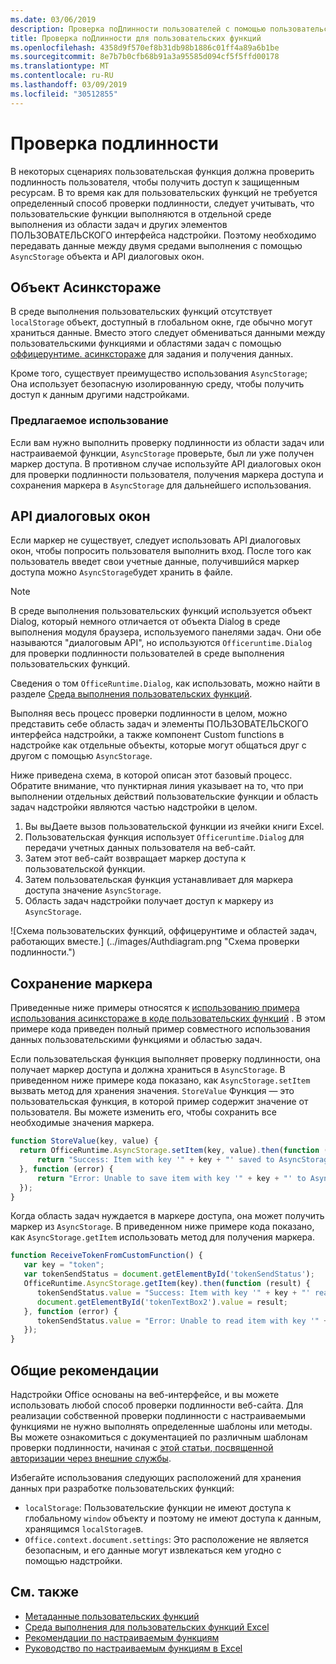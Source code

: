 ```yaml
---
ms.date: 03/06/2019
description: Проверка поДлинности пользователей с помощью пользовательских функций в Excel.
title: Проверка поДлинности для пользовательских функций
ms.openlocfilehash: 4358d9f570ef8b31db98b1886c01ff4a89a6b1be
ms.sourcegitcommit: 8e7b7b0cfb68b91a3a95585d094cf5f5ffd00178
ms.translationtype: MT
ms.contentlocale: ru-RU
ms.lasthandoff: 03/09/2019
ms.locfileid: "30512855"
---
```

# <a name="authentication"></a>Проверка подлинности

В некоторых сценариях пользовательская функция должна проверить подлинность пользователя, чтобы получить доступ к защищенным ресурсам. В то время как для пользовательских функций не требуется определенный способ проверки подлинности, следует учитывать, что пользовательские функции выполняются в отдельной среде выполнения из области задач и других элементов ПОЛЬЗОВАТЕЛЬСКОГО интерфейса надстройки. Поэтому необходимо передавать данные между двумя средами выполнения с помощью `AsyncStorage` объекта и API диалоговых окон.
  
## <a name="asyncstorage-object"></a>Объект Асинкстораже

В среде выполнения пользовательских функций отсутствует `localStorage` объект, доступный в глобальном окне, где обычно могут храниться данные. Вместо этого следует обмениваться данными между пользовательскими функциями и областями задач с помощью [оффицерунтиме. асинкстораже](https://docs.microsoft.com/javascript/api/office-runtime/officeruntime.asyncstorage) для задания и получения данных.

Кроме того, существует преимущество использования `AsyncStorage`; Она использует безопасную изолированную среду, чтобы получить доступ к данным другими надстройками.

### <a name="suggested-usage"></a>Предлагаемое использование

Если вам нужно выполнить проверку подлинности из области задач или настраиваемой функции, `AsyncStorage` проверьте, был ли уже получен маркер доступа. В противном случае используйте API диалоговых окон для проверки подлинности пользователя, получения маркера доступа и сохранения маркера в `AsyncStorage` для дальнейшего использования.

## <a name="dialog-api"></a>API диалоговых окон

Если маркер не существует, следует использовать API диалоговых окон, чтобы попросить пользователя выполнить вход. После того как пользователь введет свои учетные данные, получившийся маркер доступа можно `AsyncStorage`будет хранить в файле.

> [!NOTE]
> В среде выполнения пользовательских функций используется объект Dialog, который немного отличается от объекта Dialog в среде выполнения модуля браузера, используемого панелями задач. Они обе называются "диалоговым API", но используются `Officeruntime.Dialog` для проверки подлинности пользователей в среде выполнения пользовательских функций.

Сведения о том `OfficeRuntime.Dialog`, как использовать, можно найти в разделе [Среда выполнения пользовательских функций](https://docs.microsoft.com/en-us/office/dev/add-ins/excel/custom-functions-runtime?view=office-js#displaying-a-dialog-box).

Выполняя весь процесс проверки подлинности в целом, можно представить себе область задач и элементы ПОЛЬЗОВАТЕЛЬСКОГО интерфейса надстройки, а также компонент Custom functions в надстройке как отдельные объекты, которые могут общаться друг с другом с помощью `AsyncStorage`.

Ниже приведена схема, в которой описан этот базовый процесс. Обратите внимание, что пунктирная линия указывает на то, что при выполнении отдельных действий пользовательские функции и область задач надстройки являются частью надстройки в целом.

1. Вы выДаете вызов пользовательской функции из ячейки книги Excel.
2. Пользовательская функция использует `Officeruntime.Dialog` для передачи учетных данных пользователя на веб-сайт.
3. Затем этот веб-сайт возвращает маркер доступа к пользовательской функции.
4. Затем пользовательская функция устанавливает для маркера доступа значение `AsyncStorage`.
5. Область задач надстройки получает доступ к маркеру из `AsyncStorage`.

![Схема пользовательских функций, оффицерунтиме и областей задач, работающих вместе.] (../images/Authdiagram.png "Схема проверки подлинности.")

## <a name="storing-the-token"></a>Сохранение маркера

Приведенные ниже примеры относятся к [использованию примера использования асинкстораже в коде пользовательских функций](https://github.com/OfficeDev/PnP-OfficeAddins/tree/master/Excel-custom-functions/AsyncStorage) . В этом примере кода приведен полный пример совместного использования данных пользовательскими функциями и областью задач.

Если пользовательская функция выполняет проверку подлинности, она получает маркер доступа и должна храниться в `AsyncStorage`. В приведенном ниже примере кода показано, как `AsyncStorage.setItem` вызвать метод для хранения значения. `StoreValue` Функция — это пользовательская функция, в которой пример содержит значение от пользователя. Вы можете изменить его, чтобы сохранить все необходимые значения маркера.

```javascript
function StoreValue(key, value) {
  return OfficeRuntime.AsyncStorage.setItem(key, value).then(function (result) {
      return "Success: Item with key '" + key + "' saved to AsyncStorage.";
  }, function (error) {
      return "Error: Unable to save item with key '" + key + "' to AsyncStorage. " + error;
  });
}
```

Когда область задач нуждается в маркере доступа, она может получить маркер из `AsyncStorage`. В приведенном ниже примере кода показано, как `AsyncStorage.getItem` использовать метод для получения маркера.

```javascript
function ReceiveTokenFromCustomFunction() {
   var key = "token";
   var tokenSendStatus = document.getElementById('tokenSendStatus');
   OfficeRuntime.AsyncStorage.getItem(key).then(function (result) {
      tokenSendStatus.value = "Success: Item with key '" + key + "' read from AsyncStorage.";
      document.getElementById('tokenTextBox2').value = result;
   }, function (error) {
      tokenSendStatus.value = "Error: Unable to read item with key '" + key + "' from AsyncStorage. " + error;
   });
}
```

## <a name="general-guidance"></a>Общие рекомендации

Надстройки Office основаны на веб-интерфейсе, и вы можете использовать любой способ проверки подлинности веб-сайта. Для реализации собственной проверки подлинности с настраиваемыми функциями не нужно выполнять определенные шаблоны или методы. Вы можете ознакомиться с документацией по различным шаблонам проверки подлинности, начиная с [этой статьи, посвященной авторизации через внешние службы](https://docs.microsoft.com/en-us/office/dev/add-ins/develop/auth-external-add-ins?view=office-js).  

Избегайте использования следующих расположений для хранения данных при разработке пользовательских функций:  

- `localStorage`: Пользовательские функции не имеют доступа к глобальному `window` объекту и поэтому не имеют доступа к данным, хранящимся `localStorage`в.
- `Office.context.document.settings`: Это расположение не является безопасным, и его данные могут извлекаться кем угодно с помощью надстройки.

## <a name="see-also"></a>См. также

* [Метаданные пользовательских функций](custom-functions-json.md)
* [Среда выполнения для пользовательских функций Excel](custom-functions-runtime.md)
* [Рекомендации по настраиваемым функциям](custom-functions-best-practices.md)
* [Руководство по настраиваемым функциям в Excel](excel-tutorial-custom-functions.md)

